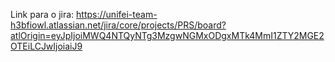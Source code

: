 Link para o jira: https://unifei-team-h3bfiowl.atlassian.net/jira/core/projects/PRS/board?atlOrigin=eyJpIjoiMWQ4NTQyNTg3MzgwNGMxODgxMTk4MmI1ZTY2MGE2OTEiLCJwIjoiaiJ9

